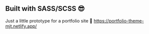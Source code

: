 ## Built with SASS/SCSS 😎
Just a little prototype for a portfolio site
🔗 https://portfolio-theme-mjt.netlify.app/
